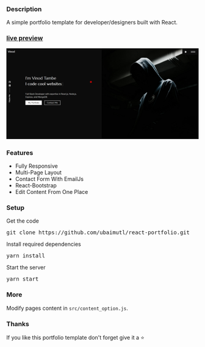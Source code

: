 ### Description

A simple portfolio template for developer/designers built with React. 

### [live preview]()

[![react portfoiio](https://github.com/vinodtambe007/react-portfolio-vinod/blob/main/src/assets/images/vinodportfolio.png)](https://github.com/vinodtambe007/react-portfolio-vinod/blob/main/src/assets/images/vinodportfolio.png)

### Features

- Fully Responsive
- Multi-Page Layout
- Contact Form With EmailJs
- React-Bootstrap
- Edit Content From One Place

### Setup

Get the code

<pre>git clone https://github.com/ubaimutl/react-portfolio.git</pre>
 
Install required dependencies

<pre>yarn install</pre>


Start the server

<pre>yarn start</pre>

### More

Modify pages content in  `src/content_option.js`.

### Thanks

If you like this portfolio template don't forget give it a ⭐ 
